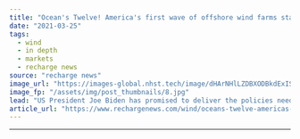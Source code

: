 ```yaml
---
title: "Ocean's Twelve! America's first wave of offshore wind farms starts to build"
date: "2021-03-25"
tags: 
  - wind
  - in depth
  - markets
  - recharge news
source: "recharge news"
image_url: "https://images-global.nhst.tech/image/dHArNHlLZDBXODBkdExIS2MrKzdwQkZqenpZalNOdnY0U2VKL0RFamdIbz0=/nhst/binary/ee0178743e21a04333d47f1cdca7640d"
image_fp: "/assets/img/post_thumbnails/8.jpg"
lead: "US President Joe Biden has promised to deliver the policies needed to unblock large-scale development of wind at sea – this dozen projects is set to lead the way, writes Richard Kessler"
article_url: "https://www.rechargenews.com/wind/oceans-twelve-americas-first-wave-of-offshore-wind-farms-starts-to-build/2-1-985943"
---
```


---
